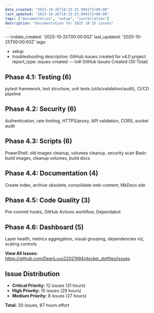 ```yaml
---
date_created: "2025-10-26T18:32:25.994172+00:00"
last_updated: "2025-10-26T18:32:25.994172+00:00"
tags: ["documentation", "setup", "installation"]
description: "Documentation for 2025 10 25 issues"
---
```


---\ndate_created: '2025-10-25T00:00:00Z'
last_updated: '2025-10-25T00:00:00Z'
tags:

- setup
- troubleshooting
  description: GitHub issues created for v4.0 project
  report_type: issues-created
  ---\n# GitHub Issues Created (30 Total)

## Phase 4.1: Testing (6)

pytest framework, test structure, unit tests (utils/validation/audit), CI/CD pipeline

## Phase 4.2: Security (6)

Authentication, rate limiting, HTTPS/proxy, API validation, CORS, socket audit

## Phase 4.3: Scripts (6)

PowerShell: old images cleanup, volumes cleanup, security scan
Bash: build images, cleanup volumes, build docs

## Phase 4.4: Documentation (4)

Create index, archive obsolete, consolidate web-content, MkDocs site

## Phase 4.5: Code Quality (3)

Pre-commit hooks, GitHub Actions workflow, Dependabot

## Phase 4.6: Dashboard (5)

Layer health, metrics aggregation, visual grouping, dependencies viz, scaling controls

**View All Issues:**
https://github.com/DeanLuus22021994/docker_dotfiles/issues

## Issue Distribution

- **Critical Priority:** 12 issues (31 hours)
- **High Priority:** 10 issues (29 hours)
- **Medium Priority:** 8 issues (27 hours)

**Total:** 30 issues, 87 hours effort
